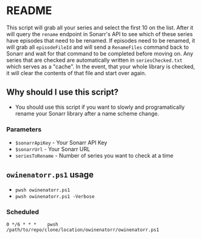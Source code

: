 # README

This script will grab all your series and select the first 10 on the list. After it will query the `rename` endpoint in Sonarr's API to see which of these series have episodes that need to be renamed. If episodes need to be renamed, it will grab all `episodeFileId` and will send a `RenameFiles` command back to Sonarr and wait for that command to be completed before moving on. Any series that are checked are automatically written in `seriesChecked.txt` which serves as a "cache". In the event, that your whole library is checked, it will clear the contents of that file and start over again.

## Why should I use this script?

* You should use this script if you want to slowly and programatically rename your Sonarr library after a name scheme change.

### Parameters

* `$sonarrApiKey` - Your Sonarr API Key
* `$sonarrUrl` - Your Sonarr URL
* `seriesToRename` - Number of series you want to check at a time

## `owinenatorr.ps1` usage

* `pwsh owinenatorr.ps1`
* `pwsh owinenatorr.ps1 -Verbose`

### Scheduled

    0 */6 * * *    pwsh /path/to/repo/clone/location/owinenatorr/owinenatorr.ps1
